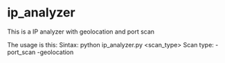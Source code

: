 # ip_analyzer
This is a IP analyzer with geolocation and port scan

The usage is this:
Sintax: python ip_analyzer.py <ip> <scan_type>
Scan type:
  -port_scan
  -geolocation
